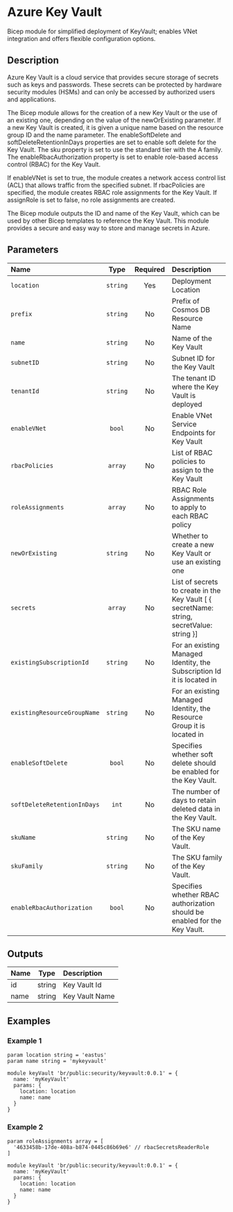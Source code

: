 # Azure Key Vault

Bicep module for simplified deployment of KeyVault; enables VNet integration and offers flexible configuration options.

## Description

Azure Key Vault is a cloud service that provides secure storage of secrets such as keys and passwords. These secrets can be protected by hardware security modules (HSMs) and can only be accessed by authorized users and applications.

The Bicep module allows for the creation of a new Key Vault or the use of an existing one, depending on the value of the newOrExisting parameter. If a new Key Vault is created, it is given a unique name based on the resource group ID and the name parameter. The enableSoftDelete and softDeleteRetentionInDays properties are set to enable soft delete for the Key Vault. The sku property is set to use the standard tier with the A family. The enableRbacAuthorization property is set to enable role-based access control (RBAC) for the Key Vault.

If enableVNet is set to true, the module creates a network access control list (ACL) that allows traffic from the specified subnet. If rbacPolicies are specified, the module creates RBAC role assignments for the Key Vault. If assignRole is set to false, no role assignments are created.

The Bicep module outputs the ID and name of the Key Vault, which can be used by other Bicep templates to reference the Key Vault. This module provides a secure and easy way to store and manage secrets in Azure.

## Parameters

| Name                        | Type     | Required | Description                                                                               |
| :-------------------------- | :------: | :------: | :---------------------------------------------------------------------------------------- |
| `location`                  | `string` | Yes      | Deployment Location                                                                       |
| `prefix`                    | `string` | No       | Prefix of Cosmos DB Resource Name                                                         |
| `name`                      | `string` | No       | Name of the Key Vault                                                                     |
| `subnetID`                  | `string` | No       | Subnet ID for the Key Vault                                                               |
| `tenantId`                  | `string` | No       | The tenant ID where the Key Vault is deployed                                             |
| `enableVNet`                | `bool`   | No       | Enable VNet Service Endpoints for Key Vault                                               |
| `rbacPolicies`              | `array`  | No       | List of RBAC policies to assign to the Key Vault                                          |
| `roleAssignments`           | `array`  | No       | RBAC Role Assignments to apply to each RBAC policy                                        |
| `newOrExisting`             | `string` | No       | Whether to create a new Key Vault or use an existing one                                  |
| `secrets`                   | `array`  | No       | List of secrets to create in the Key Vault [ { secretName: string, secretValue: string }] |
| `existingSubscriptionId`    | `string` | No       | For an existing Managed Identity, the Subscription Id it is located in                    |
| `existingResourceGroupName` | `string` | No       | For an existing Managed Identity, the Resource Group it is located in                     |
| `enableSoftDelete`          | `bool`   | No       | Specifies whether soft delete should be enabled for the Key Vault.                        |
| `softDeleteRetentionInDays` | `int`    | No       | The number of days to retain deleted data in the Key Vault.                               |
| `skuName`                   | `string` | No       | The SKU name of the Key Vault.                                                            |
| `skuFamily`                 | `string` | No       | The SKU family of the Key Vault.                                                          |
| `enableRbacAuthorization`   | `bool`   | No       | Specifies whether RBAC authorization should be enabled for the Key Vault.                 |

## Outputs

| Name | Type   | Description    |
| :--- | :----: | :------------- |
| id   | string | Key Vault Id   |
| name | string | Key Vault Name |

## Examples

### Example 1

```bicep
param location string = 'eastus'
param name string = 'mykeyvault'

module keyVault 'br/public:security/keyvault:0.0.1' = {
  name: 'myKeyVault'
  params: {
    location: location
    name: name
  }
}
```

### Example 2

```bicep
param roleAssignments array = [
  '4633458b-17de-408a-b874-0445c86b69e6' // rbacSecretsReaderRole
]

module keyVault 'br/public:security/keyvault:0.0.1' = {
  name: 'myKeyVault'
  params: {
    location: location
    name: name
  }
}
```